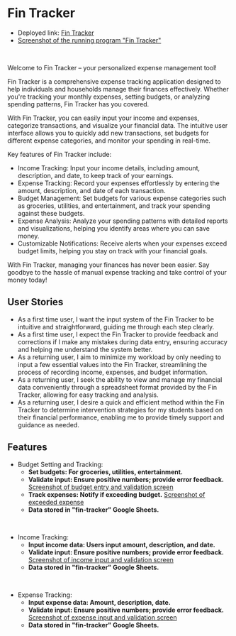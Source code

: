 # Fin Tracker
- Deployed link: [Fin Tracker](https://fintracker-d91e74e9f79d.herokuapp.com/)
- [Screenshot of the running program "Fin Tracker"](assets/images/start.png)

<br>

Welcome to Fin Tracker – your personalized expense management tool!

Fin Tracker is a comprehensive expense tracking application designed to help individuals and households manage their finances effectively. Whether you're tracking your monthly expenses, setting budgets, or analyzing spending patterns, Fin Tracker has you covered.

With Fin Tracker, you can easily input your income and expenses, categorize transactions, and visualize your financial data. The intuitive user interface allows you to quickly add new transactions, set budgets for different expense categories, and monitor your spending in real-time.

Key features of Fin Tracker include:

- Income Tracking: Input your income details, including amount, description, and date, to keep track of your earnings.
- Expense Tracking: Record your expenses effortlessly by entering the amount, description, and date of each transaction.
- Budget Management: Set budgets for various expense categories such as groceries, utilities, and entertainment, and track your spending against these budgets.
- Expense Analysis: Analyze your spending patterns with detailed reports and visualizations, helping you identify areas where you can save money.
- Customizable Notifications: Receive alerts when your expenses exceed budget limits, helping you stay on track with your financial goals.

With Fin Tracker, managing your finances has never been easier. Say goodbye to the hassle of manual expense tracking and take control of your money today!

## User Stories
- As a first time user, I want the input system of the Fin Tracker to be intuitive and straightforward, guiding me through each step clearly.
- As a first time user, I expect the Fin Tracker to provide feedback and corrections if I make any mistakes during data entry, ensuring accuracy and helping me understand the system better.
- As a returning user, I aim to minimize my workload by only needing to input a few essential values into the Fin Tracker, streamlining the process of recording income, expenses, and budget information.
- As a returning user, I seek the ability to view and manage my financial data conveniently through a spreadsheet format provided by the Fin Tracker, allowing for easy tracking and analysis.
- As a returning user, I desire a quick and efficient method within the Fin Tracker to determine intervention strategies for my students based on their financial performance, enabling me to provide timely support and guidance as needed.

## Features
- Budget Setting and Tracking:
    - __Set budgets: For groceries, utilities, entertainment.__
    - __Validate input: Ensure positive numbers; provide error feedback.__
[Screenshot of budget entry and validation screen](assets/images/budget-validation.png)
    - __Track expenses: Notify if exceeding budget.__
[Screenshot of exceeded expense](assets/images/exceeded-expense.png)
    - __Data stored in "fin-tracker" Google Sheets.__
<br>

- Income Tracking:
    - __Input income data: Users input amount, description, and date.__
    - __Validate input: Ensure positive numbers; provide error feedback.__
[Screenshot of income input and validation screen](assets/images/income-validation.png)
    - __Data stored in "fin-tracker" Google Sheets.__
<br>

- Expense Tracking:
    - __Input expense data: Amount, description, date.__
    - __Validate input: Ensure positive numbers; provide error feedback.__
[Screenshot of expense input and validation screen](assets/images/expense-validation.png)
    - __Data stored in "fin-tracker" Google Sheets.__

